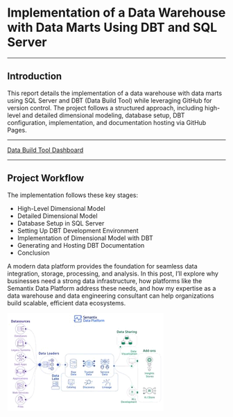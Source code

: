 
# Implementation of a Data Warehouse with Data Marts Using DBT and SQL Server
***

## Introduction

This report details the implementation of a data warehouse with data marts using SQL Server and DBT (Data Build Tool) while leveraging GitHub for version control. The project follows a structured approach, including high-level and detailed dimensional modeling, database setup, DBT configuration, implementation, and documentation hosting via GitHub Pages.

***

<a href="./dbtpipeline/target/index.html"  target="_blank"> Data Build Tool Dashboard   </a>

*** 


## Project Workflow

The implementation follows these key stages:

- High-Level Dimensional Model
- Detailed Dimensional Model
- Database Setup in SQL Server
- Setting Up DBT Development Environment
- Implementation of Dimensional Model with DBT
- Generating and Hosting DBT Documentation
- Conclusion


A modern data platform provides the foundation for seamless data integration, storage, processing, and analysis. In this post, I’ll explore why businesses need a strong data infrastructure, how platforms like the Semantix Data Platform address these needs, and how my expertise as a data warehouse and data engineering consultant can help organizations build scalable, efficient data ecosystems.

![](./dwworksheet/datapipeline.gif)






